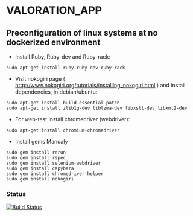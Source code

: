 # VALORATION_APP

## Preconfiguration of linux systems at no dockerized environment

* Install Ruby, Ruby-dev and Ruby-rack:

```
sudo apt-get install ruby ruby-dev ruby-rack
```

* Visit nokogiri page ( http://www.nokogiri.org/tutorials/installing_nokogiri.html ) and install dependencies, in debian/ubuntu:

```
sudo apt-get install build-essential patch
sudo apt-get install zlib1g-dev liblzma-dev libxslt-dev libxml2-dev
```

* For web-test install chromedriver (webdriver):

`sudo apt-get install chromium-chromedriver`

* Install gems Manualy

```
sudo gem install rerun
sudo gem install rspec
sudo gem install selenium-webdriver
sudo gem install capybara
sudo gem install chromedriver-helper
sudo gem install nokogiri
```

### Status
[![Build Status](https://travis-ci.org/NaNdaWteK/valoration_app.svg?branch=master)](https://travis-ci.org/NaNdaWteK/valoration_app)
